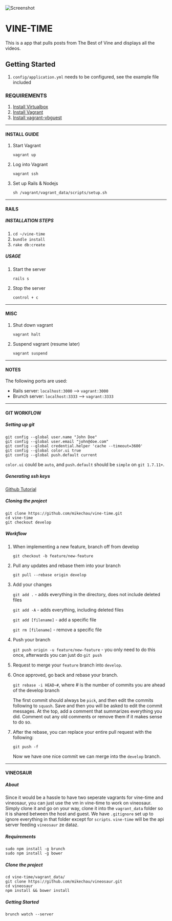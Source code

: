 ![Screenshot](http://i.imgur.com/gu7Zwcp.png "Screenshot")

# VINE-TIME  

This is a app that pulls posts from The Best of Vine and displays all the videos.

## Getting Started  

1. `config/application.yml` needs to be configured, see the example file included

### REQUIREMENTS
1. [Install Virtualbox](https://www.virtualbox.org/)
2. [Install Vagrant](http://www.vagrantup.com/)
3. [Install vagrant-vbguest](https://github.com/dotless-de/vagrant-vbguest)

---

#### INSTALL GUIDE
1. Start Vagrant

    `vagrant up`

2. Log into Vagrant

    `vagrant ssh`

3. Set up Rails & Nodejs

    `sh /vagrant/vagrant_data/scripts/setup.sh`

---

#### RAILS
##### INSTALLATION STEPS
1. `cd ~/vine-time`
2. `bundle install`
3. `rake db:create`

##### USAGE
1. Start the server

   `rails s`

2. Stop the server

    `control + c`

---

#### MISC
1. Shut down vagrant

    `vagrant halt`

2. Suspend vagrant (resume later)

    `vagrant suspend`

---

#### NOTES
The following ports are used:

- Rails server: `localhost:3000` --> `vagrant:3000`
- Brunch server: `localhost:3333` --> `vagrant:3333`

---

#### GIT WORKFLOW
##### Setting up git

    git config --global user.name "John Doe"
    git config --global user.email "john@doe.com"
    git config --global credential.helper 'cache --timeout=3600'
    git config --global color.ui true
    git config --global push.default current

`color.ui` could be `auto`, and `push.default` should be `simple` on `git 1.7.11+`.

##### Generating ssh keys

[Github Tutorial](https://help.github.com/articles/generating-ssh-keys)
    
##### Cloning the project

    git clone https://github.com/mikechau/vine-time.git
    cd vine-time
    git checkout develop

##### Workflow
1. When implementing a new feature, branch off from develop

   `git checkout -b feature/new-feature`

2. Pull any updates and rebase them into your branch

   `git pull --rebase origin develop`

3. Add your changes

    `git add .` - adds everything in the directory, does not include deleted files

    `git add -A` - adds everything, including deleted files

    `git add [filename]` - add a specific file

    `git rm [filename]` - remove a specific file

4. Push your branch

   `git push origin -u feature/new-feature` - you only need to do this once, afterwards you can just do `git push`

5. Request to merge your `feature` branch into `develop`.

6. Once approved, go back and rebase your branch.

   `git rebase -i HEAD~#`, where # is the number of commits you are ahead of the develop branch

   The first commit should always be `pick`, and then edit the commits following to `squash`. Save and then you will be
   asked to edit the commit messages. At the top, add a comment that summarizes everything you did. Comment out any
   old comments or remove them if it makes sense to do so.

7. After the rebase, you can replace your entire pull request with the following:

   `git push -f`

   Now we have one nice commit we can merge into the `develop` branch.

---

#### VINEOSAUR

##### About

Since it would be a hassle to have two seperate vagrants for vine-time and vineosaur, you can just use the
vm in vine-time to work on vineosaur. Simply clone it and go on your way, clone it into the `vagrant_data`
folder so it is shared between the host and guest. We have `.gitignore` set up to ignore everything in
that folder except for `scripts`. `vine-time` will be the api server feeding `vineosaur` ze dataz.

##### Requirements

    sudo npm install -g brunch
    sudo npm install -g bower

##### Clone the project

    cd vine-time/vagrant_data/
    git clone https://github.com/mikechau/vineosaur.git
    cd vineosaur
    npm install && bower install

##### Getting Started

    brunch watch --server
